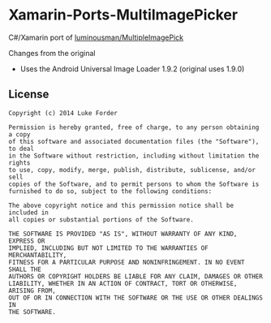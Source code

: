 Xamarin-Ports-MultiImagePicker
==============================

C#/Xamarin port of [luminousman/MultipleImagePick](https://github.com/luminousman/MultipleImagePick)

Changes from the original
- Uses the Android Universal Image Loader 1.9.2 (original uses 1.9.0)

## License 

``` text
Copyright (c) 2014 Luke Forder

Permission is hereby granted, free of charge, to any person obtaining a copy
of this software and associated documentation files (the "Software"), to deal
in the Software without restriction, including without limitation the rights
to use, copy, modify, merge, publish, distribute, sublicense, and/or sell
copies of the Software, and to permit persons to whom the Software is
furnished to do so, subject to the following conditions:

The above copyright notice and this permission notice shall be included in
all copies or substantial portions of the Software.

THE SOFTWARE IS PROVIDED "AS IS", WITHOUT WARRANTY OF ANY KIND, EXPRESS OR
IMPLIED, INCLUDING BUT NOT LIMITED TO THE WARRANTIES OF MERCHANTABILITY,
FITNESS FOR A PARTICULAR PURPOSE AND NONINFRINGEMENT. IN NO EVENT SHALL THE
AUTHORS OR COPYRIGHT HOLDERS BE LIABLE FOR ANY CLAIM, DAMAGES OR OTHER
LIABILITY, WHETHER IN AN ACTION OF CONTRACT, TORT OR OTHERWISE, ARISING FROM,
OUT OF OR IN CONNECTION WITH THE SOFTWARE OR THE USE OR OTHER DEALINGS IN
THE SOFTWARE.
```